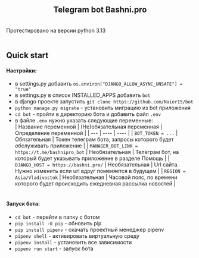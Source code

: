<h2 align="center">Telegram bot Bashni.pro</h2><br/>
Протестировано на версии python 3.13<br/><br/>

## Quick start
#### Настройки:
- в settings.py добавить `os.environ["DJANGO_ALLOW_ASYNC_UNSAFE"] = "true"`
- в settings.py в список INSTALLED_APPS добавить `bot`
- в django проекте запустить `git clone https://github.com/Naier15/bot`
- `python manage.py migrate` - установить миграцию из bot приложения
- `cd bot` - пройти в директорию бота и добавить файл `.env`
- в файле `.env` нужно указать следующие переменные:<br/>
| Название переменной | (Не)обязательная переменная | Определение переменной |
| --- | ---- | ---- |
| `BOT_TOKEN = ...` | Обязательная | Токен телеграм бота, запросы которого будет обслуживать приложение |
| `MANAGER_BOT_LINK = https://t.me/bashnipro_bot` | Необязательная | Телеграм бот, на который будет указывать приложение в разделе Помощь |
| `DJANGO_HOST = https://bashni.pro/` | Необязательная | Url сайта. Нужно изменить если url вдруг поменяется в будущем |
| `REGION = Asia/Vladivostok` | Необязательная | Часовой пояс, по времени которого будет происходить ежедневная рассылка новостей |
<br/><br/>

#### Запуск бота:
- `cd bot` - перейти в папку с ботом
- `pip install -U pip` - обновить pip
- `pip install pipenv` - скачать проектный менеджер pipenv
- `pipenv shell` - активировать виртуальную среду
- `pipenv install` - установить все зависимости
- `pipenv run start` - запуск бота

